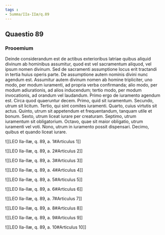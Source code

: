 ```yaml
---
tags : 
- Summa/IIa-IIæ/q.89
---
```


## Quaestio 89

### Prooemium

Deinde considerandum est de actibus exterioribus latriae quibus aliquid divinum ab hominibus assumitur, quod est vel sacramentum aliquod, vel ipsum nomen divinum. Sed de sacramenti assumptione locus erit tractandi in tertia huius operis parte. De assumptione autem nominis divini nunc agendum est. Assumitur autem divinum nomen ab homine tripliciter, uno modo, per modum iuramenti, ad propria verba confirmanda; alio modo, per modum adiurationis, ad alios inducendum; tertio modo, per modum invocationis, ad orandum vel laudandum. Primo ergo de iuramento agendum est. Circa quod quaeruntur decem. Primo, quid sit iuramentum. Secundo, utrum sit licitum. Tertio, qui sint comites iuramenti. Quarto, cuius virtutis sit actus. Quinto, utrum sit appetendum et frequentandum, tanquam utile et bonum. Sexto, utrum liceat iurare per creaturam. Septimo, utrum iuramentum sit obligatorium. Octavo, quae sit maior obligatio, utrum iuramenti vel voti. Nono, utrum in iuramento possit dispensari. Decimo, quibus et quando liceat iurare.

![[LEO IIa-IIæ, q. 89, a. 1#Articulus 1]]

![[LEO IIa-IIæ, q. 89, a. 2#Articulus 2]]

![[LEO IIa-IIæ, q. 89, a. 3#Articulus 3]]

![[LEO IIa-IIæ, q. 89, a. 4#Articulus 4]]

![[LEO IIa-IIæ, q. 89, a. 5#Articulus 5]]

![[LEO IIa-IIæ, q. 89, a. 6#Articulus 6]]

![[LEO IIa-IIæ, q. 89, a. 7#Articulus 7]]

![[LEO IIa-IIæ, q. 89, a. 8#Articulus 8]]

![[LEO IIa-IIæ, q. 89, a. 9#Articulus 9]]

![[LEO IIa-IIæ, q. 89, a. 10#Articulus 10]]

